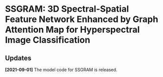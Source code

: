 # SSGRAM: 3D Spectral-Spatial Feature Network Enhanced by Graph Attention Map for Hyperspectral Image Classification

## Updates
**[2021-09-01]** The model code for SSGRAM is released.

